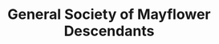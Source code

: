---
layout: repo
title: "General Society of Mayflower Descendants"
id: 18517
permalink: repos/18517/
---